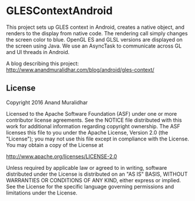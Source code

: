 GLESContextAndroid
==================
This project sets up GLES context in Android, creates a native object, and renders to the display from native code. The rendering call simply changes the screen color to blue. OpenGL ES and GLSL versions are displayed on the screen using Java. We use an AsyncTask to communicate across GL and UI threads in Android.

A blog describing this project:
http://www.anandmuralidhar.com/blog/android/gles-context/

License
-------

Copyright 2016 Anand Muralidhar

Licensed to the Apache Software Foundation (ASF) under one or more contributor
license agreements.  See the NOTICE file distributed with this work for
additional information regarding copyright ownership.  The ASF licenses this
file to you under the Apache License, Version 2.0 (the "License"); you may not
use this file except in compliance with the License.  You may obtain a copy of
the License at

http://www.apache.org/licenses/LICENSE-2.0

Unless required by applicable law or agreed to in writing, software
distributed under the License is distributed on an "AS IS" BASIS, WITHOUT
WARRANTIES OR CONDITIONS OF ANY KIND, either express or implied.  See the
License for the specific language governing permissions and limitations under
the License.